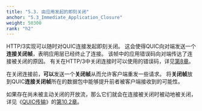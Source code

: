 ```yaml
---
title: "5.3. 由应用发起的即刻关闭"
anchor: "5.3_Immediate_Application_Closure"
weight: 50300
rank: "h2"
---
```


HTTP/3实现可以随时对QUIC连接发起即刻关闭。
这会使得QUIC向对端发送一个**连接关闭帧**，表明应用层已经终止了连接。
该帧中的应用错误码向对端传达了连接被关闭的原因。
有关在HTTP/3中关闭连接时可以使用的错误码，详见[第8章]()。

在关闭连接前，**可以**发送一个**关闭帧**从而允许客户端重发一些请求。
将**关闭帧**放到QUIC**连接关闭帧**所在的数据包中能够提升前者被客户端接收到的可能性。

如果存在尚未被主动关闭的开放流，那么它们就会在连接被关闭时被动地被关闭，详见《[QUIC传输]()》的[第10.2章]()。
